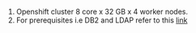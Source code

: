 1. Openshift cluster  8 core x 32 GB x 4 worker nodes.
2. For prerequisites  i.e DB2 and LDAP refer to this [link](https://pages.github.ibm.com/CASE/cloudpak-onboard-residency/automation/shared-services/#install-db2)


